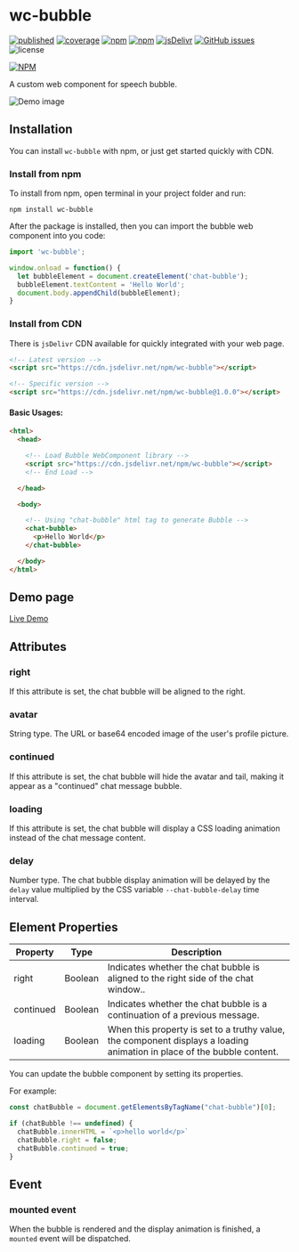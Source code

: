 # wc-bubble

[![published][wc-image]][wc-url]
[![coverage][coverage-image]][coverage-url]
[![npm][npm-version-img]][npm-url]
[![npm][npm-download-img]][npm-url]
[![jsDelivr](https://data.jsdelivr.com/v1/package/npm/wc-bubble/badge)](https://data.jsdelivr.com/v1/package/npm/wc-bubble/badge)
[![GitHub issues][github-issue-img]][github-issue-url]
![license][license-img]

[![NPM](https://nodei.co/npm/wc-bubble.png?mini=true)](https://www.npmjs.com/package/wc-bubble)

A custom web component for speech bubble.

![Demo image](https://yishiashia.github.io/img/demo/wc-bubble.png)

## Installation
You can install `wc-bubble` with npm, or just get started quickly with CDN.

### Install from npm
To install from npm, open terminal in your project folder and run:

```shell
npm install wc-bubble
```

After the package is installed, then you can import the bubble web component into you code:

```js
import 'wc-bubble';

window.onload = function() {
  let bubbleElement = document.createElement('chat-bubble');
  bubbleElement.textContent = 'Hello World';
  document.body.appendChild(bubbleElement);
}
```

### Install from CDN
There is `jsDelivr` CDN available for quickly integrated with your web page.

```html
<!-- Latest version -->
<script src="https://cdn.jsdelivr.net/npm/wc-bubble"></script>

<!-- Specific version -->
<script src="https://cdn.jsdelivr.net/npm/wc-bubble@1.0.0"></script>
```

#### Basic Usages:

```html
<html>
  <head>

    <!-- Load Bubble WebComponent library -->
    <script src="https://cdn.jsdelivr.net/npm/wc-bubble"></script>
    <!-- End Load -->

  </head>

  <body>

    <!-- Using "chat-bubble" html tag to generate Bubble -->
    <chat-bubble>
      <p>Hello World</p>
    </chat-bubble>

  </body>
</html>
```

## Demo page
[Live Demo](https://yishiashia.github.io/wc-bubble)

## Attributes

### right
If this attribute is set, the chat bubble will be aligned to the right.

### avatar
String type. The URL or base64 encoded image of the user's profile picture.

### continued
If this attribute is set, the chat bubble will hide the avatar and tail, making it appear as a "continued" chat message bubble.

### loading
If this attribute is set, the chat bubble will display a CSS loading animation instead of the chat message content.

### delay
Number type. The chat bubble display animation will be delayed by the `delay` value multiplied by the CSS variable `--chat-bubble-delay` time interval.

## Element Properties

| Property  | Type    | Description |
| --------- | ------- | ----------- |
| right     | Boolean | Indicates whether the chat bubble is aligned to the right side of the chat window.. |
| continued | Boolean | Indicates whether the chat bubble is a continuation of a previous message. |
| loading   | Boolean | When this property is set to a truthy value, the component displays a loading animation in place of the bubble content. |

You can update the bubble component by setting its properties.

For example:

```javascript
const chatBubble = document.getElementsByTagName("chat-bubble")[0];

if (chatBubble !== undefined) {
  chatBubble.innerHTML = `<p>hello world</p>`
  chatBubble.right = false;
  chatBubble.continued = true;
}
```

## Event

### mounted event
When the bubble is rendered and the display animation is finished, a `mounted` event will be dispatched.

[wc-image]: https://img.shields.io/badge/webcomponents.org-published-blue.svg?style=flat-square
[wc-url]: https://www.webcomponents.org/element/wc-bubble
[npm-version-img]: https://img.shields.io/npm/v/wc-bubble.svg?style=flat-square
[npm-download-img]: https://img.shields.io/npm/dm/wc-bubble.svg?style=flat-square
[npm-url]: https://www.npmjs.com/package/wc-bubble

[coverage-image]: https://img.shields.io/endpoint?style=flat-square&url=https%3A%2F%2Fgist.githubusercontent.com%2Fyishiashia%2Fdee60aefdce58a7559baeb7c5deb3a8b%2Fraw%2F068f811e2f9b3fffb75ef20d5d63718154e41201%2Fwc-bubble__heads_main.json
[coverage-url]: https://gist.github.com/yishiashia/dee60aefdce58a7559baeb7c5deb3a8b#file-wc-bubble__heads_main-json

[github-issue-img]: https://img.shields.io/github/issues/yishiashia/wc-bubble.svg?style=flat-square
[github-issue-url]: https://github.com/yishiashia/wc-bubble/issues

[license-img]: https://img.shields.io/npm/l/wc-bubble.svg?style=flat-square
